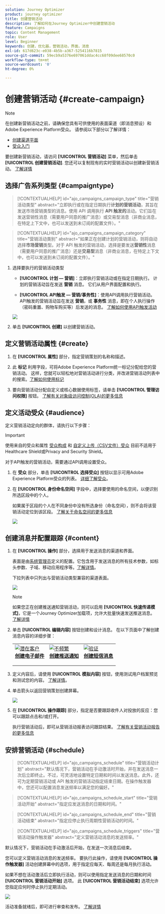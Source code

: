 ```yaml
---
solution: Journey Optimizer
product: journey optimizer
title: 创建营销活动
description: 了解如何在Journey Optimizer中创建营销活动
feature: Campaigns
topic: Content Management
role: User
level: Beginner
keywords: 创建，优化器，营销活动，界面，消息
exl-id: 617d623c-e038-4b5b-a367-5254116b7815
source-git-commit: 59ecb9a5376e697061ddac4cc68f09dee68570c0
workflow-type: tm+mt
source-wordcount: '0'
ht-degree: 0%

---
```


# 创建营销活动 {#create-campaign}

>[!NOTE]
>
>在创建新营销活动之前，请确保您具有可供使用的表面渠道（即消息预设）和Adobe Experience Platform受众。 请参阅以下部分以了解详情：
>
>* [创建渠道平面](../configuration/channel-surfaces.md)
>* [受众入门](../audience/about-audiences.md)

要创建新营销活动，请访问 **[!UICONTROL 营销活动]** 菜单，然后单击 **[!UICONTROL 创建营销活动]**. 您还可以复制现有的实时营销活动以创建新营销活动。 [了解详情](modify-stop-campaign.md#duplicate)

## 选择广告系列类型 {#campaigntype}

>[!CONTEXTUALHELP]
>id="ajo_campaigns_campaign_type"
>title="营销活动类型"
>abstract="立即执行或在指定日期执行&#x200B;**计划的营销活动**，其旨在发送市场营销类型的消息。使用 API 调用执行 **API 触发的**&#x200B;活动。它们旨在发送营销性消息（需要用户同意的推广消息）或交易型消息（非商业消息，在特定上下文中，也可以发送到未订阅的配置文件）。"

>[!CONTEXTUALHELP]
>id="ajo_campaigns_campaign_category"
>title="营销活动类别"
>abstract="如果正在创建计划的营销活动，则将自动选择&#x200B;**市场营销**&#x200B;类型。对于 API 触发的营销活动，选择是要发送&#x200B;**营销性**&#x200B;消息（需要用户同意的推广消息）还是&#x200B;**交易型**&#x200B;消息（非商业消息，在特定上下文中，也可以发送到未订阅的配置文件）。"

1. 选择要执行的营销活动类型

   * **[!UICONTROL 计划 — 营销]**：立即执行营销活动或在指定日期执行。 计划的营销活动旨在发送 **营销** 消息。 它们从用户界面配置和执行。

   * **[!UICONTROL API触发 — 营销/事务性]**：使用API调用执行营销活动。 API触发的营销活动旨在发送 **营销**，或 **事务性** 消息，即在个人执行操作（密码重置、购物车购买等）后发送的消息。 [了解如何使用API触发活动](api-triggered-campaigns.md)

   ![](assets/create-campaign-modal.png)

1. 单击 **[!UICONTROL 创建]** 以创建营销活动。

## 定义营销活动属性 {#create}

1. 在 **[!UICONTROL 属性]** 部分，指定营销策划的名称和描述。

   <!--To test the content of your message, toggle the **[!UICONTROL Content experiment]** option on. This allows you to test multiple variables of a delivery on populations samples, in order to define which treatment has the biggest impact on the targeted population.[Learn more about content experiment](../content-management/content-experiment.md).-->

1. 此 **标记** 利用字段，可将Adobe Experience Platform统一标记分配给您的营销活动。 这样，您就可以轻松地对营销活动进行分类，并改进营销活动列表中的搜索。[了解如何使用标记](../start/search-filter-categorize.md#tags)

1. 要向营销活动分配自定义或核心数据使用标签，请单击 **[!UICONTROL 管理访问权限]** 按钮。 [了解有关对象级访问控制(OLA)的更多信息](../administration/object-based-access.md)

## 定义活动受众 {#audience}

定义营销活动定向的群体，请执行以下步骤：

>[!IMPORTANT]
>
>使用来自的受众和属性 [受众构成](../audience/get-started-audience-orchestration.md) 和 [自定义上传（CSV文件）受众](https://experienceleague.adobe.com/docs/experience-platform/segmentation/ui/overview.html#import-audience) 目前不适用于Healthcare Shield或Privacy and Security Shield。
>
>对于API触发的营销活动，需要通过API调用设置受众。

1. 在 **受众** 部分，单击 **[!UICONTROL 选择受众]** 按钮以显示可用Adobe Experience Platform受众的列表。 [详细了解受众](../audience/about-audiences.md)。

1. 在 **[!UICONTROL 身份命名空间]** 字段中，选择要使用的命名空间，以便识别所选区段中的个人。

   如果属于区段的个人在不同身份中没有所选身份（命名空间），则不会将该营销活动定位到该区段。 [了解关于命名空间的更多信息](../event/about-creating.md#select-the-namespace)

   ![](assets/create-campaign-namespace.png)

   <!--If you are are creating an API-triggered campaign, the **[!UICONTROL cURL request]** section allows you to retrieve the **[!UICONTROL Campaign ID]** to use in the API call. [Learn more](api-triggered-campaigns.md)-->

## 创建消息并配置跟踪 {#content}

1. 在 **[!UICONTROL 操作]** 部分，选择用于发送消息的渠道和界面。

   表面是由[系统管理员](../start/path/administrator.md)定义的配置。它包含用于发送消息的所有技术参数，如标头参数、子域、移动应用程序等。[了解详情](../configuration/channel-surfaces.md)。

   下拉列表中只列出与营销活动类型兼容的渠道表面。

   ![](assets/create-campaign-action.png)

   >[!NOTE]
   >
   >如果您正在创建推送通知营销活动，则可以启用 **[!UICONTROL 快速传递模式]**，它是一个Journey Optimizer加载项，允许大批量快速发送推送消息。 [了解详情](../push/create-push.md#rapid-delivery)

1. 单击 **[!UICONTROL 编辑内容]** 按钮创建和设计消息。 在以下页面中了解创建消息内容的详细步骤：

   <table style="table-layout:fixed">
    <tr style="border: 0;">
    <td>
    <a href="../email/create-email.md">
    <img alt="潜在客户" src="../assets/do-not-localize/email.jpg">
    </a>
    <div><a href="../email/create-email.md"><strong>创建电子邮件</strong>
    </div>
    <p>
    </td>
    <td>
    <a href="../push/create-push.md">
      <img alt="不频繁" src="../assets/do-not-localize/push.jpg">
    </a>
    <div>
    <a href="../push/create-push.md"><strong>创建推送通知</strong></a>
    </div>
    <p>
    </td>
    <td>
    <a href="../sms/create-sms.md">
      <img alt="验证" src="../assets/do-not-localize/sms.jpg">
    </a>
    <div>
    <a href="../sms/create-sms.md"><strong>创建短信消息</strong></a>
    </div>
    <p>
    </td>
    </tr>
    </table>

1. 定义内容后，请使用 **[!UICONTROL 模拟内容]** 按钮，使用测试用户档案预览和测试您的内容。 [了解详情](../content-management/preview-test.md)。

1. 单击箭头以返回营销策划创建屏幕。

   ![](assets/create-campaign-design.png)

1. 在 **[!UICONTROL 操作跟踪]** 部分，指定是否要跟踪收件人对投放的反应：您可以跟踪点击和/或打开。

   执行营销活动后，即可从营销活动报表访问跟踪结果。 [了解有关营销活动报告的更多信息](../reports/campaign-global-report.md)

## 安排营销活动 {#schedule}

>[!CONTEXTUALHELP]
>id="ajo_campaigns_schedule"
>title="营销活动计划"
>abstract="默认情况下，营销活动在手动激活时开始，并在发送消息一次后立即终止。不过，可灵活地设置特定日期和时间以发送消息。此外，还可为定期营销活动或 API 触发的营销活动指定结束日期。在操作触发器中，您还可以配置消息发送频率以满足您的偏好。"

>[!CONTEXTUALHELP]
>id="ajo_campaigns_schedule_start"
>title="营销活动开始"
>abstract="指定应发送消息的日期和时间。"

>[!CONTEXTUALHELP]
>id="ajo_campaigns_schedule_end"
>title="营销活动结束"
>abstract="指定应停止执行周期性营销活动的时间。"

>[!CONTEXTUALHELP]
>id="ajo_campaigns_schedule_triggers"
>title="营销活动操作触发器"
>abstract="定义营销活动消息的发送频率。"

默认情况下，营销活动在手动激活后开始，在发送一次消息后结束。

您可以定义营销活动消息的发送频率。 要执行此操作，请使用 **[!UICONTROL 操作触发器]** 活动创建屏幕中的选项，用于指定应每天、每周还是每月执行活动。

如果不想在活动激活后立即执行活动，则可以使用指定发送消息的日期和时间 **[!UICONTROL 营销活动开始]** 选项。 此 **[!UICONTROL 营销活动结束]** 选项允许您指定应何时停止执行定期活动。

![](assets/create-campaign-schedule.png)

活动准备就绪后，即可进行审查和发布。 [了解详情](review-activate-campaign.md)
